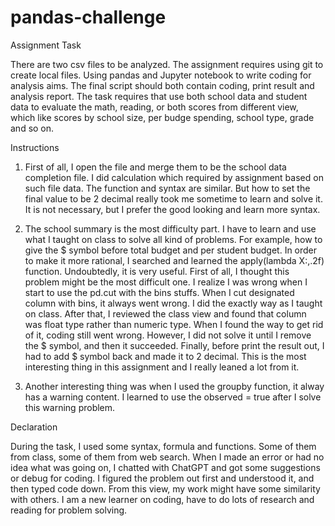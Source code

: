 # pandas-challenge
Assignment Task 

There are two csv files to be analyzed.  The assignment requires using git to create local files.  Using pandas and Jupyter notebook to write coding for analysis aims. The final script should both contain coding, print result and analysis report. The task requires that use both school data and student data to evaluate the math, reading, or both scores from different view, which like scores by school size, per budge spending, school type, grade and so on. 

Instructions 

1. First of all, I open the file and merge them to be the school data completion file. I did calculation which required by assignment based on such file data. The function and syntax are similar. But how to set the final value to be 2 decimal really took me sometime to learn and solve it. It is not necessary, but I prefer the good looking and learn more syntax.

2. The school summary is the most difficulty part. I have to learn and use what I taught on class to solve all kind of problems. For example, how to give the $ symbol before total budget and per student budget. In order to make it more rational, I searched and learned the apply(lambda X:,.2f) function. Undoubtedly, it is very useful. First of all, I thought this problem might be the most difficult one. I realize I was wrong when I start to  use the pd.cut with the bins stuffs. When I cut designated column with bins, it always went wrong. I did the exactly way as I taught on class. After that, I reviewed the class view and found that column was float type rather than numeric type. When I found the way to get rid of it, coding still went wrong. However, I did not solve it until I remove the $ symbol, and then it succeeded. Finally, before print the result out, I had to add $ symbol back and made it to 2 decimal. This is the most interesting thing in this assignment and I really leaned a lot from it.

3. Another interesting thing was when I used the groupby function, it alway has a warning content. I learned to use the observed = true after I solve this warning problem.
 

Declaration 

During the task, I used some syntax, formula and functions. Some of them from class, some of them from web search. When I made an error or had no idea what was going on, I chatted with ChatGPT and got some suggestions or debug for coding. I figured the problem out first and understood it, and then typed code down. From this view, my work might have some similarity with others. I am a new learner on coding, have to do lots of research and reading for problem solving. 

 

